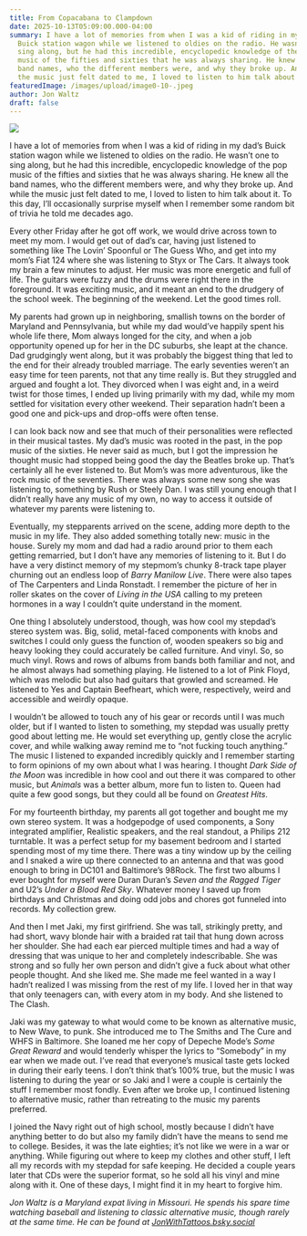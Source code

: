 ```yaml
---
title: From Copacabana to Clampdown
date: 2025-10-13T05:09:00.000-04:00
summary: I have a lot of memories from when I was a kid of riding in my dad’s
  Buick station wagon while we listened to oldies on the radio. He wasn’t one to
  sing along, but he had this incredible, encyclopedic knowledge of the pop
  music of the fifties and sixties that he was always sharing. He knew all the
  band names, who the different members were, and why they broke up. And while
  the music just felt dated to me, I loved to listen to him talk about it.
featuredImage: /images/upload/image0-10-.jpeg
author: Jon Waltz
draft: false
---
```

![](/images/upload/image0-10-.jpeg)

I have a lot of memories from when I was a kid of riding in my dad’s Buick station wagon while we listened to oldies on the radio. He wasn’t one to sing along, but he had this incredible, encyclopedic knowledge of the pop music of the fifties and sixties that he was always sharing. He knew all the band names, who the different members were, and why they broke up. And while the music just felt dated to me, I loved to listen to him talk about it. To this day, I’ll occasionally surprise myself when I remember some random bit of trivia he told me decades ago.

Every other Friday after he got off work, we would drive across town to meet my mom. I would get out of dad’s car, having just listened to something like The Lovin’ Spoonful or The Guess Who, and get into my mom’s Fiat 124 where she was listening to Styx or The Cars. It always took my brain a few minutes to adjust. Her music was more energetic and full of life. The guitars were fuzzy and the drums were right there in the foreground. It was exciting music, and it meant an end to the drudgery of the school week. The beginning of the weekend. Let the good times roll.

My parents had grown up in neighboring, smallish towns on the border of Maryland and Pennsylvania, but while my dad would’ve happily spent his whole life there, Mom always longed for the city, and when a job opportunity opened up for her in the DC suburbs, she leapt at the chance. Dad grudgingly went along, but it was probably the biggest thing that led to the end for their already troubled marriage. The early seventies weren’t an easy time for teen parents, not that any time really is. But they struggled and argued and fought a lot. They divorced when I was eight and, in a weird twist for those times, I ended up living primarily with my dad, while my mom settled for visitation every other weekend. Their separation hadn’t been a good one and pick-ups and drop-offs were often tense.

I can look back now and see that much of their personalities were reflected in their musical tastes. My dad’s music was rooted in the past, in the pop music of the sixties. He never said as much, but I got the impression he thought music had stopped being good the day the Beatles broke up. That’s certainly all he ever listened to. But Mom’s was more adventurous, like the rock music of the seventies. There was always some new song she was listening to, something by Rush or Steely Dan. I was still young enough that I didn’t really have any music of my own, no way to access it outside of whatever my parents were listening to.

Eventually, my stepparents arrived on the scene, adding more depth to the music in my life. They also added something totally new: music in the house. Surely my mom and dad had a radio around prior to them each getting remarried, but I don’t have any memories of listening to it. But I do have a very distinct memory of my stepmom’s chunky 8-track tape player churning out an endless loop of *Barry Manilow Live*. There were also tapes of The Carpenters and Linda Ronstadt. I remember the picture of her in roller skates on the cover of *Living in the USA* calling to my preteen hormones in a way I couldn’t quite understand in the moment.

One thing I absolutely understood, though, was how cool my stepdad’s stereo system was. Big, solid, metal-faced components with knobs and switches I could only guess the function of, wooden speakers so big and heavy looking they could accurately be called furniture. And vinyl. So, so much vinyl. Rows and rows of albums from bands both familiar and not, and he almost always had something playing. He listened to a lot of Pink Floyd, which was melodic but also had guitars that growled and screamed. He listened to Yes and Captain Beefheart, which were, respectively, weird and accessible and weirdly opaque. 

I wouldn’t be allowed to touch any of his gear or records until I was much older, but if I wanted to listen to something, my stepdad was usually pretty good about letting me. He would set everything up, gently close the acrylic cover, and while walking away remind me to “not fucking touch anything.” The music I listened to expanded incredibly quickly and I remember starting to form opinions of my own about what I was hearing. I thought *Dark Side of the Moon* was incredible in how cool and out there it was compared to other music, but *Animals* was a better album, more fun to listen to. Queen had quite a few good songs, but they could all be found on *Greatest Hits*.

For my fourteenth birthday, my parents all got together and bought me my own stereo system. It was a hodgepodge of used components, a Sony integrated amplifier, Realistic speakers, and the real standout, a Philips 212 turntable. It was a perfect setup for my basement bedroom and I started spending most of my time there. There was a tiny window up by the ceiling and I snaked a wire up there connected to an antenna and that was good enough to bring in DC101 and Baltimore’s 98Rock. The first two albums I ever bought for myself were Duran Duran’s *Seven and the Ragged Tiger* and U2’s *Under a Blood Red Sky*. Whatever money I saved up from birthdays and Christmas and doing odd jobs and chores got funneled into records. My collection grew. 

And then I met Jaki, my first girlfriend. She was tall, strikingly pretty, and had short, wavy blonde hair with a braided rat tail that hung down across her shoulder. She had each ear pierced multiple times and had a way of dressing that was unique to her and completely indescribable. She was strong and so fully her own person and didn’t give a fuck about what other people thought. And she liked me. She made me feel wanted in a way I hadn’t realized I was missing from the rest of my life. I loved her in that way that only teenagers can, with every atom in my body. And she listened to The Clash.

Jaki was my gateway to what would come to be known as alternative music, to New Wave, to punk. She introduced me to The Smiths and The Cure and WHFS in Baltimore. She loaned me her copy of Depeche Mode’s *Some Great Reward* and would tenderly whisper the lyrics to “Somebody” in my ear when we made out. I’ve read that everyone’s musical taste gets locked in during their early teens. I don’t think that’s 100% true, but the music I was listening to during the year or so Jaki and I were a couple is certainly the stuff I remember most fondly. Even after we broke up, I continued listening to alternative music, rather than retreating to the music my parents preferred.

I joined the Navy right out of high school, mostly because I didn’t have anything better to do but also my family didn’t have the means to send me to college. Besides, it was the late eighties; it’s not like we were in a war or anything. While figuring out where to keep my clothes and other stuff, I left all my records with my stepdad for safe keeping. He decided a couple years later that CDs were the superior format, so he sold all his vinyl and mine along with it. One of these days, I might find it in my heart to forgive him.

*Jon Waltz is a Maryland expat living in Missouri. He spends his spare time watching baseball and listening to classic alternative music, though rarely at the same time. He can be found at [JonWithTattoos.bsky.social](https://bsky.app/profile/jonwithtattoos.bsky.social)*
